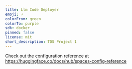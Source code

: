 ```yaml
---
title: Llm Code Deployer
emoji: ⚡
colorFrom: green
colorTo: purple
sdk: docker
pinned: false
license: mit
short_description: TDS Project 1
---
```


Check out the configuration reference at https://huggingface.co/docs/hub/spaces-config-reference
